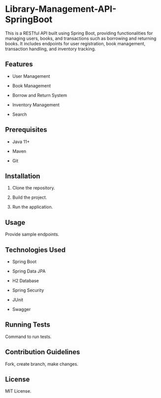 # Library-Management-API-SpringBoot

This is a RESTful API built using Spring Boot, providing functionalities for managing users, books, and transactions such as borrowing and returning books. It includes endpoints for user registration, book management, transaction handling, and inventory tracking.

## Features

- User Management

- Book Management

- Borrow and Return System

- Inventory Management

- Search

## Prerequisites

- Java 11+

- Maven

- Git

## Installation

1. Clone the repository.

2. Build the project.

3. Run the application.

## Usage

Provide sample endpoints.

## Technologies Used

- Spring Boot

- Spring Data JPA

- H2 Database

- Spring Security

- JUnit

- Swagger

## Running Tests

Command to run tests.

## Contribution Guidelines

Fork, create branch, make changes.

## License

MIT License.
